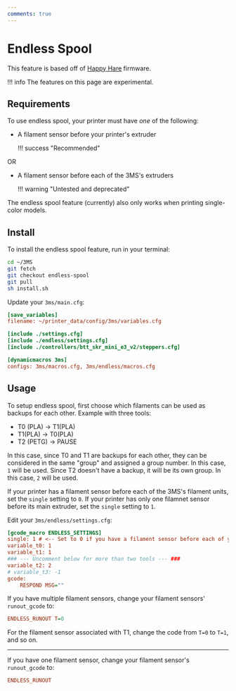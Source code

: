 ```yaml
---
comments: true
---
```


# Endless Spool

This feature is based off of [Happy Hare](https://github.com/moggieuk/Happy-Hare) firmware.

!!! info
    The features on this page are experimental.

## Requirements

To use endless spool, your printer must have *one* of the following:

- A filament sensor before your printer's extruder

    !!! success "Recommended"

OR

- A filament sensor before each of the 3MS's extruders

    !!! warning "Untested and deprecated"

The endless spool feature (currently) also only works when printing single-color models.

## Install

To install the endless spool feature, run in your terminal:

```sh
cd ~/3MS
git fetch
git checkout endless-spool
git pull
sh install.sh
```

Update your `3ms/main.cfg`:

```cfg title="3ms/main.cfg" hl_lines="5 9"
[save_variables]
filename: ~/printer_data/config/3ms/variables.cfg

[include ./settings.cfg]
[include ./endless/settings.cfg]
[include ./controllers/btt_skr_mini_e3_v2/steppers.cfg]

[dynamicmacros 3ms]
configs: 3ms/macros.cfg, 3ms/endless/macros.cfg
```

## Usage

To setup endless spool, first choose which filaments can be used as backups for each other. Example with three tools:

- T0 (PLA) -> T1(PLA)
- T1(PLA) -> T0(PLA)
- T2 (PETG) -> PAUSE

In this case, since T0 and T1 are backups for each other, they can be considered in the same "group" and assigned a group number. In this case, `1` will be used. Since T2 doesn't have a backup, it will be its own group. In this case, `2` will be used.

If your printer has a filament sensor before each of the 3MS's filament units, set the `single` setting to `0`. If your printer has only one filamnet sensor before its main extruder, set the `single` setting to `1`.

Edit your `3ms/endless/settings.cfg`:

```cfg title="3ms/endless/settings.cfg" hl_lines="2-4 6"
[gcode_macro ENDLESS_SETTINGS]
single: 1 # <-- Set to 0 if you have a filament sensor before each of your 3MS extruders. Set to 1 if you have one filament sensor right before your printer's extruder.
variable_t0: 1
variable_t1: 1
### --- Uncomment below for more than two tools --- ###
variable_t2: 2
# variable_t3: -1
gcode:
    RESPOND MSG=""
```

If you have multiple filament sensors, change your filament sensors' `runout_gcode` to:

```cfg
ENDLESS_RUNOUT T=0
```

For the filament sensor associated with T1, change the code from `T=0` to `T=1`, and so on.

---

If you have one filament sensor, change your filament sensor's `runout_gcode` to:

```cfg
ENDLESS_RUNOUT
```